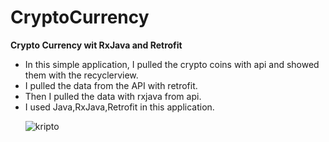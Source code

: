 # CryptoCurrency
<b>Crypto Currency wit RxJava and Retrofit</b>
<ul>
<li> In this simple application, I pulled the crypto coins with api and showed them with the recyclerview.</li>
<li> I pulled the data from the API with retrofit.</li>
<li> Then I pulled the data with rxjava from api.</li>
<li> I used Java,RxJava,Retrofit  in this application.</li>
  
  
![kripto](https://user-images.githubusercontent.com/60261458/81238735-74646d00-900b-11ea-8465-1972a9f1d6ae.png)

</ul>
